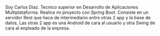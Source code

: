 Soy Carlos Diaz.
Tecnico superior en  Desarrollo de Aplicaciones Multiplataforma.
Realice mi proyecto con Spring Boot. Consiste en un servidor Rest que hace de intermediario entre otras 2 app y la base de datos, Las otras 2 app es una Android de 
cara al usuario y otra Swing de cara al enpleado de la enpresa.
